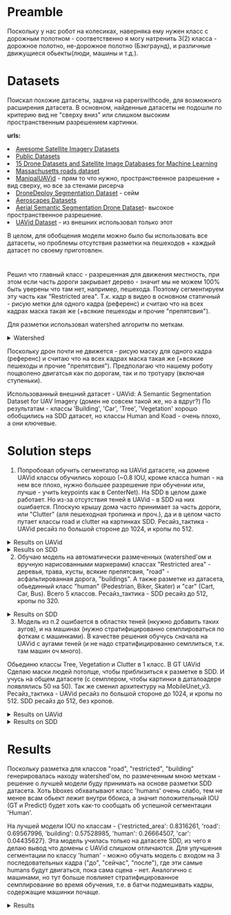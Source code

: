 # Preamble
Поскольку у нас робот на колесиках, наверняка ему нужен класс с дорожным полотном - соответственно я могу натренить 3(2) класса - дорожное полотно, не-дорожное полотно (Бэкграунд), и различные движущиеся обьекты(люди, машины и т.д.). 
<br>

# Datasets
Поискал похожие датасеты, задачи на paperswithcode, для возможного расширения датасета. В основном, найденные датасеты не подошли по критерию вид не "сверху вниз" или слишком высоким пространственным разрешением картинки.
<br>

<b>urls:</b>
<li><a href="https://awesomeopensource.com/project/chrieke/awesome-satellite-imagery-datasets">Awesome Satellite Imagery Datasets</a>
<li><a href="https://www.dlr.de/eoc/en/desktopdefault.aspx/tabid-12760">Public Datasets</a>
<li><a href="https://lionbridge.ai/datasets/15-best-aerial-image-datasets-for-machine-learning/">15 Drone Datasets and Satellite Image Databases for Machine Learning</a>
<li><a href="https://www.kaggle.com/insaff/massachusetts-roads-dataset">Massachusetts roads dataset</a>
<li><a href="https://github.com/uverma/ManipalUAVid">ManipalUAVid</a> - прям то что нужно, пространственное разрешение + вид сверху, но все за стенами рисерча
<li><a href="https://github.com/dronedeploy/dd-ml-segmentation-benchmark">DroneDeploy Segmentation Dataset</a> - сейм
<li><a href="https://github.com/ishann/aeroscapes">Aeroscapes Datasets</a> 
<li><a href="https://www.kaggle.com/bulentsiyah/semantic-drone-dataset/tasks">Aerial Semantic Segmentation Drone Dataset</a>- высокое пространственное разрешение.
<li><a href="https://www.kaggle.com/dasmehdixtr/uavid-v1">UAVid Dataset</a> - из внешних использовал только этот
<br>

В целом, для обобщения модели можно было бы использовать все датасеты, но проблемы отсутствия разметки на пешеходов + каждый датасет по своему приготовлен.
# 
Решил что главный класс - разрешенная для движения местность, при этом если часть дороги закрывает дерево - значит мы не можем 100% быть уверены что там нет, например, пешехода. Поэтому сегментируем эту часть как "Restricted area".
Т.к. кадр в видео в основном статичный - рисую метки для одного кадра (референс) и считаю что на всех кадрах маска такая же (+всякие пешеходы и прочие "препятсвия").

Для разметки использовал watershed алгоритм по меткам.
<details>
  <summary>Watershed</summary>
  лежит в <b>./watershedApp/watershedApp.py</b>
  <img width="1000" alt="watershed" src="./images/watershed_demo.png">
</details>



Поскольку дрон почти не движется - рисую маску для одного кадра (референс) и считаю что на всех кадрах маска такая же (+всякие пешеходы и прочие "препятсвия").
Предполагаю что нашему роботу пощволено двигатсья как по дорогам, так и по тротуару (включая ступеньки).

Использованный внешний датасет - UAVid: A Semantic Segmentation Dataset for UAV Imagery (домен не совсем такой же, но а вдруг?)
По результатам - классы 'Building', 'Car', 'Tree', 'Vegetation' хорошо обобщились на SDD датасет, но классы Human and Кoad - очень плохо, а они ключевые.


# Solution steps

1. Попробовал обучить сегментатор на UAVid датасете, на домене UAVid классы обучились хорошо (~0.8 IOU, кроме класса human - на нем все плохо, нужно большее разрешение при обучении или, лучше - учить keypoints как в CenterNet). На SDD в целом даже работает. Но из-за отсутствия теней в UAVid - в SDD на них ошибается.
Плоскую крышу дома часто принимает за часть дороги, или "Clutter" (аля пешеходная тропинка и проч.), да и в целом часто путает классы road и clutter на картинках SDD.
Ресайз_тактика - UAVid ресайз по большой стороне до 1024, и кропы по 512.
<details>
  <summary>Results on UAVid</summary>
  <img width="1000" alt="UAVid_val" src="./images/UAVid.png">
</details>

<details>
  <summary>Results on SDD</summary>
  <img width="1000" alt="UAVid_to_SDD" src="./images/UAVid_to_SDD_1.png.png">
  <img width="1000" alt="UAVid_to_SDD1" src="./images/UAVid_to_SDD_1.png.png">
</details>

2. Обучаю модель на автоматически размеченных (watershed'ом и вручную нарисованными маркерами) классах "Restricted area" - деревья, трава, кусты, всякие препятсвия, "road" - асфальтированная дорога, "buildings". 
А также разметке из датасета, обьединный класс "human" (Pedestrian, Biker, Skater) и "car" (Cart, Car, Bus). Всего 5 классов.
Ресайз_тактика - SDD ресайз до 512, кропы по 320.
<details>
  <summary>Results on SDD</summary>
  <img width="1000" alt="UAVid_to_SDD" src="./images/FPN_SDD.png">
</details>

3. Модель из п.2 ошибается в областях теней (нкужно добавить таких аугов), и на машинах (нужно стратифицированно семплироваться по фоткам с машинками). 
В качестве решения обучусь сначала на UAVid с аугами теней (и не надо стратифицированно семплиться, т.к. там машин оч много).

Обьединю классы Tree, Vegetation и Clutter в 1 класс.
В GT UAVid Сделаю маски людей потолще, чтобы приблизиться к разметке в SDD. И учусь на общем датасете (с семплером, чтобы картинки в даталоадере появлялись 50 на 50).
Так же сменил архитектуру на MobileUnet_v3. 
Ресайз_тактика - UAVid ресайз по большой стороне до 1024, и кропы по 512. SDD ресайз до 512, без кропов. 
<details>
  <summary>Results on UAVid</summary>
  <img width="1000" alt="Unet_to_SDD" src="./images/Unet_to_UAVid.png">
  <img width="1000" alt="Unet_to_SDD1" src="./images/Unet_to_UAVid1.png">
</details>
<details>
  <summary>Results on SDD</summary>
  <img width="1000" alt="Unet_to_SDD" src="./images/Unet_to_SDD.png">
  <img width="1000" alt="Unet_to_SDD1" src="./images/Unet_to_SDD1.png">
</details>


# Results
Поскольку разметка для классов "road", "restricted", "building" генерировалась находу watershed'ом, по размеченным мною меткам - решение о лучшей модели буду принимать на основе разметки SDD  датасета. 
Хоть bboxes обхватывают класс 'humans' очень слабо, тем не менее всам обьект лежит внутри ббокса, а значит положительный IOU (GT и Predict) будет хоть как-то сообщать об успешной сегментации 'Human'.

На лучшей модели IOU по классам - {'restricted_area': 0.8316261, 'road': 0.69567996, 'building': 0.57528985, 'human': 0.26664507, 'car': 0.04435627}. Эта модель училась только на датасете SDD, из чего я делаю вывод что домены с UAVid слишком отличаются.
Для улучшения сегментации по классу 'human' - можно обучать модель с входом на 3 последовательных кадра ("до", "сейчас", "после"), где эти самые humans будут двигаться, пока сама сцена - нет. 
Аналогично с машинами, но тут больше повлияет стратифицированное семплирование во время обучения, т.е. в батчи подмешивать кадры, содержащие машинки почаще.

<details>
  <summary>Results</summary>
  <img width="1000" alt="UAVid_to_SDD" src="./images/overall.png">
</details>